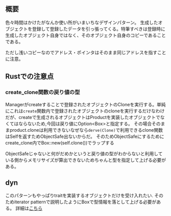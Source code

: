 ## 概要

色々時間はかけたがなんか使い所がいまいちなデザインパターン。
生成したオブジェクトを登録して登録したデータを引っ張ってくる。特筆すべきは登録時に生成したオブジェクト自身ではなく、そのオブジェクト自身のコピーであることである。

ただし浅いコピーなのでアドレス・ポインタはそのまま同じアドレスを指すことに注意。

## Rustでの注意点

### create_clone関数の戻り値の型

Managerがcreateすることで登録されたオブジェクトのCloneを実行する。単純にこれは`create`関数内で登録されたオブジェクトのcloneを実行するだけなわけだが、createで生成されるオブジェクトはProductを実装したオブジェクトでなくてはならないため,今回は戻り値にOption<Box<dyn Product>>と指定する。
その場合そのままproduct.cloneは利用できないなぜなら`derve(Clone)`で利用できるclone関数はSelfを返すためObjectSafe出ないからだ。
そのためObjectSafeにするためにcreate_clone内でBox::new(self.clone())でラップする

ObjectSafeじゃないと何がだめかというと戻り値の型がわからないと利用している側からメモリサイズが算出できないためちゃんと型を指定して上げる必要がある。

## dyn <trait>

このパターンもやっぱりtraitを実装するオブジェクトだけを受け入れたい.
そのためiterator patternで説明したようにBox<dyn trait>で型情報を落として上げる必要がある。
詳細は[こちら](../iterator/README.md#dyn)